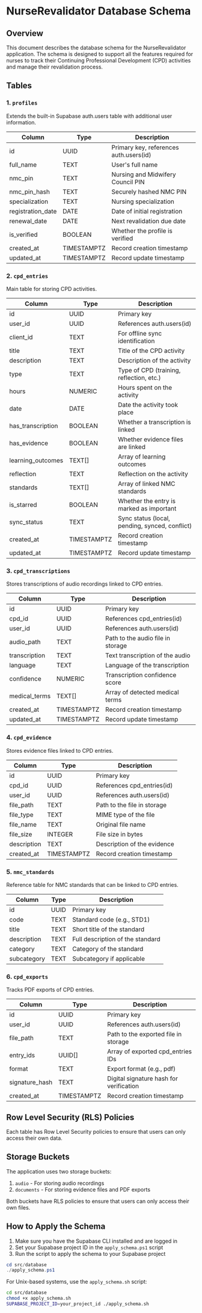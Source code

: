 # NurseRevalidator Database Schema

## Overview

This document describes the database schema for the NurseRevalidator application. The schema is designed to support all the features required for nurses to track their Continuing Professional Development (CPD) activities and manage their revalidation process.

## Tables

### 1. `profiles`

Extends the built-in Supabase auth.users table with additional user information.

| Column | Type | Description |
|--------|------|-------------|
| id | UUID | Primary key, references auth.users(id) |
| full_name | TEXT | User's full name |
| nmc_pin | TEXT | Nursing and Midwifery Council PIN |
| nmc_pin_hash | TEXT | Securely hashed NMC PIN |
| specialization | TEXT | Nursing specialization |
| registration_date | DATE | Date of initial registration |
| renewal_date | DATE | Next revalidation due date |
| is_verified | BOOLEAN | Whether the profile is verified |
| created_at | TIMESTAMPTZ | Record creation timestamp |
| updated_at | TIMESTAMPTZ | Record update timestamp |

### 2. `cpd_entries`

Main table for storing CPD activities.

| Column | Type | Description |
|--------|------|-------------|
| id | UUID | Primary key |
| user_id | UUID | References auth.users(id) |
| client_id | TEXT | For offline sync identification |
| title | TEXT | Title of the CPD activity |
| description | TEXT | Description of the activity |
| type | TEXT | Type of CPD (training, reflection, etc.) |
| hours | NUMERIC | Hours spent on the activity |
| date | DATE | Date the activity took place |
| has_transcription | BOOLEAN | Whether a transcription is linked |
| has_evidence | BOOLEAN | Whether evidence files are linked |
| learning_outcomes | TEXT[] | Array of learning outcomes |
| reflection | TEXT | Reflection on the activity |
| standards | TEXT[] | Array of linked NMC standards |
| is_starred | BOOLEAN | Whether the entry is marked as important |
| sync_status | TEXT | Sync status (local, pending, synced, conflict) |
| created_at | TIMESTAMPTZ | Record creation timestamp |
| updated_at | TIMESTAMPTZ | Record update timestamp |

### 3. `cpd_transcriptions`

Stores transcriptions of audio recordings linked to CPD entries.

| Column | Type | Description |
|--------|------|-------------|
| id | UUID | Primary key |
| cpd_id | UUID | References cpd_entries(id) |
| user_id | UUID | References auth.users(id) |
| audio_path | TEXT | Path to the audio file in storage |
| transcription | TEXT | Text transcription of the audio |
| language | TEXT | Language of the transcription |
| confidence | NUMERIC | Transcription confidence score |
| medical_terms | TEXT[] | Array of detected medical terms |
| created_at | TIMESTAMPTZ | Record creation timestamp |
| updated_at | TIMESTAMPTZ | Record update timestamp |

### 4. `cpd_evidence`

Stores evidence files linked to CPD entries.

| Column | Type | Description |
|--------|------|-------------|
| id | UUID | Primary key |
| cpd_id | UUID | References cpd_entries(id) |
| user_id | UUID | References auth.users(id) |
| file_path | TEXT | Path to the file in storage |
| file_type | TEXT | MIME type of the file |
| file_name | TEXT | Original file name |
| file_size | INTEGER | File size in bytes |
| description | TEXT | Description of the evidence |
| created_at | TIMESTAMPTZ | Record creation timestamp |

### 5. `nmc_standards`

Reference table for NMC standards that can be linked to CPD entries.

| Column | Type | Description |
|--------|------|-------------|
| id | UUID | Primary key |
| code | TEXT | Standard code (e.g., STD1) |
| title | TEXT | Short title of the standard |
| description | TEXT | Full description of the standard |
| category | TEXT | Category of the standard |
| subcategory | TEXT | Subcategory if applicable |

### 6. `cpd_exports`

Tracks PDF exports of CPD entries.

| Column | Type | Description |
|--------|------|-------------|
| id | UUID | Primary key |
| user_id | UUID | References auth.users(id) |
| file_path | TEXT | Path to the exported file in storage |
| entry_ids | UUID[] | Array of exported cpd_entries IDs |
| format | TEXT | Export format (e.g., pdf) |
| signature_hash | TEXT | Digital signature hash for verification |
| created_at | TIMESTAMPTZ | Record creation timestamp |

## Row Level Security (RLS) Policies

Each table has Row Level Security policies to ensure that users can only access their own data.

## Storage Buckets

The application uses two storage buckets:

1. `audio` - For storing audio recordings
2. `documents` - For storing evidence files and PDF exports

Both buckets have RLS policies to ensure that users can only access their own files.

## How to Apply the Schema

1. Make sure you have the Supabase CLI installed and are logged in
2. Set your Supabase project ID in the `apply_schema.ps1` script
3. Run the script to apply the schema to your Supabase project

```powershell
cd src/database
./apply_schema.ps1
```

For Unix-based systems, use the `apply_schema.sh` script:

```bash
cd src/database
chmod +x apply_schema.sh
SUPABASE_PROJECT_ID=your_project_id ./apply_schema.sh
```
